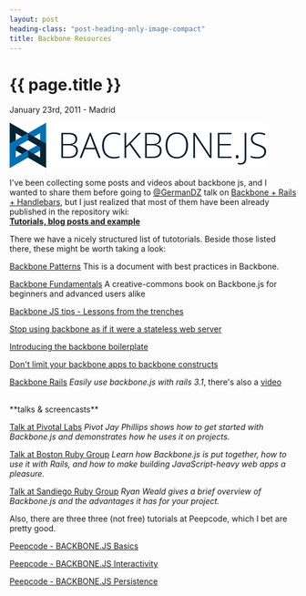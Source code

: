```yaml
---
layout: post
heading-class: "post-heading-only-image-compact"
title: Backbone Resources
---
```


{{ page.title }}
================

<p class="meta">January 23rd, 2011 - Madrid</p>


<img src="/img/backbone.png" />


I've been collecting some posts and videos about backbone js, and I wanted to share them before going to <a href="https://twitter.com/#!/GermanDZ">@GermanDZ</a> talk on <a href="https://madridrb.jottit.com/enero_2012">Backbone + Rails + Handlebars</a>, but I just realized that most of them have been already published in the repository wiki:<br /> **<a href="https://github.com/documentcloud/backbone/wiki/Tutorials%2C-blog-posts-and-example-sites">Tutorials, blog posts and example</a>**

There we have a nicely structured list of tutotorials. Beside those listed there, these might be worth taking a look:


<a href="http://ricostacruz.com/backbone-patterns">Backbone Patterns</a>   This is a document with best practices in Backbone.

<a href="https://github.com/addyosmani/backbone-fundamentals">Backbone Fundamentals</a>       A creative-commons book on Backbone.js for beginners and advanced users alike

<a href="http://devblog.supportbee.com/2011/07/29/backbone-js-tips-lessons-from-the-trenches/">Backbone JS tips - Lessons from the trenches</a>

<a href="http://lostechies.com/derickbailey/2011/08/03/stop-using-backbone-as-if-it-were-a-stateless-web-server/">Stop using backbone as if it were a stateless web server</a>

<a href="http://weblog.bocoup.com/introducing-the-backbone-boilerplate">Introducing the backbone boilerplate</a>

<a href="http://lostechies.com/derickbailey/2011/08/30/dont-limit-your-backbone-apps-to-backbone-constructs/">Don't limit your backbone apps to backbone constructs</a>

<a href="https://github.com/codebrew/backbone-rails">Backbone Rails</a> _Easily use backbone.js with rails 3.1_, there's also a <a href="http://vimeo.com/30705694">video</a>

<br />
**talks & screencasts**

<a href="http://pivotallabs.com/talks/135-backbone-js">Talk at Pivotal Labs</a> _Pivot Jay Phillips shows how to get started with Backbone.js and demonstrates how he uses it on projects._

<a href="http://bostonrb.org/presentations/backbonejs-and-rails">Talk at Boston Ruby Group</a>  _Learn how Backbone.js is put together, how to use it with Rails, and how to make building JavaScript-heavy web apps a pleasure._

<a href="http://sdruby.org/podcast/98">Talk at Sandiego Ruby Group</a> _Ryan Weald gives a brief overview of Backbone.js and the advantages it has for your project._

Also, there are three three (not free) tutorials at Peepcode, which I bet are pretty good.

<a href="http://peepcode.com/products/backbone-js">Peepcode - BACKBONE.JS Basics</a>  

<a href="http://peepcode.com/products/backbone-ii">Peepcode - BACKBONE.JS Interactivity</a>

<a href="http://peepcode.com/products/backbone-iii">Peepcode - BACKBONE.JS Persistence</a>  
